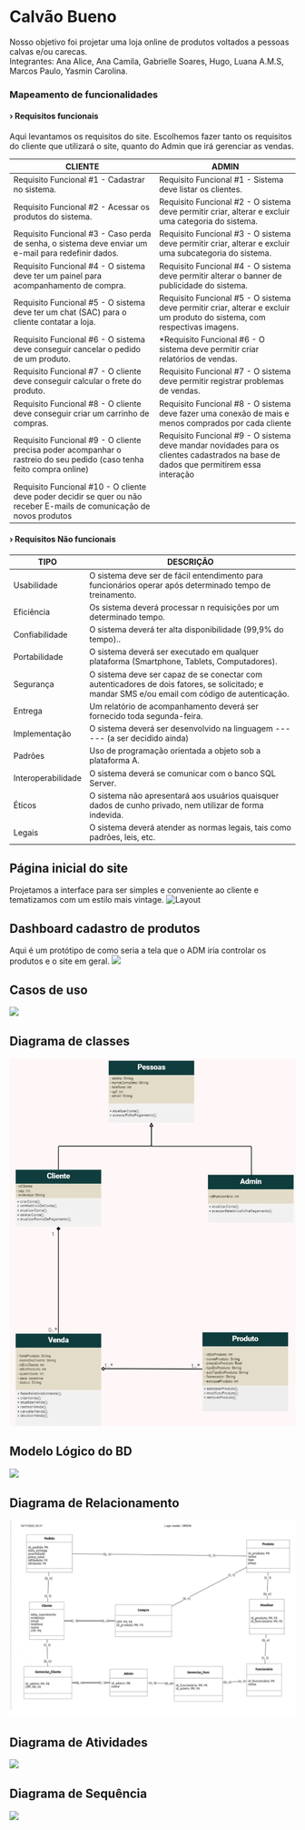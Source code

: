# Calvão Bueno
Nosso objetivo foi projetar uma loja online de produtos voltados a pessoas calvas e/ou carecas.
<br> Integrantes: Ana Alice, Ana Camila, Gabrielle Soares, Hugo, Luana A.M.S, Marcos Paulo, Yasmin Carolina.
### Mapeamento de funcionalidades

#### › Requisitos funcionais
Aqui levantamos os requisitos do site. Escolhemos fazer tanto os requisitos do cliente que utilizará o site, quanto do Admin que irá gerenciar as vendas.

| CLIENTE | ADMIN |
|---------| ------|
|Requisito Funcional #1 - Cadastrar no sistema. | Requisito Funcional  #1 - Sistema deve listar os clientes.
Requisito Funcional #2 - Acessar os produtos do sistema. | Requisito Funcional  #2 - O sistema deve permitir criar, alterar e excluir uma categoria do sistema.
Requisito Funcional #3 - Caso perda de senha, o sistema deve enviar um e-mail para redefinir dados. | Requisito Funcional  #3 - O sistema deve permitir criar, alterar e excluir uma subcategoria do sistema.
Requisito Funcional #4 - O sistema deve ter um painel para acompanhamento de compra. | Requisito Funcional  #4 - O sistema deve permitir alterar o banner de publicidade do sistema.
Requisito Funcional #5 - O sistema deve ter um chat (SAC) para o cliente contatar a loja. | Requisito Funcional  #5 - O sistema deve permitir criar, alterar e excluir um produto do sistema, com respectivas imagens.
Requisito Funcional #6 - O sistema deve conseguir cancelar o pedido de um produto. | *Requisito Funcional  #6 - O sistema deve permitir criar relatórios de  vendas.
Requisito Funcional #7 - O cliente deve conseguir calcular  o frete do produto. | Requisito Funcional  #7 - O sistema deve permitir registrar problemas de vendas.
Requisito Funcional #8 - O cliente deve conseguir criar um carrinho de compras. | Requisito Funcional  #8 - O sistema deve fazer uma conexão de mais e menos comprados por cada cliente
Requisito Funcional #9 - O cliente precisa poder acompanhar o rastreio do seu pedido (caso tenha feito compra online) | Requisito Funcional #9 - O sistema deve mandar novidades para os clientes cadastrados na base de dados que permitirem essa interação
Requisito Funcional  #10 - O cliente deve poder decidir se quer ou não receber E-mails de comunicação de novos produtos | 

#### › Requisitos Não funcionais

| TIPO | DESCRIÇÃO |
|------|-----------|
|Usabilidade | O sistema deve ser de fácil entendimento para funcionários operar após determinado tempo de treinamento.
Eficiência | Os sistema deverá processar n requisições por um determinado tempo.
Confiabilidade | O sistema deverá ter alta disponibilidade (99,9% do tempo)..
Portabilidade | O sistema deverá ser executado em qualquer plataforma (Smartphone, Tablets, Computadores).
Segurança | O sistema deve ser capaz de se conectar com autenticadores de dois fatores, se solicitado; e mandar SMS e/ou email com código de autenticação.
Entrega | Um relatório de acompanhamento deverá ser fornecido toda segunda-feira.
Implementação | O sistema deverá ser desenvolvido na linguagem ------ (a ser decidido ainda)	
Padrões | Uso de programação orientada a objeto sob a plataforma A.
Interoperabilidade | O sistema deverá se comunicar com o banco SQL Server.	
Éticos | O sistema não apresentará aos usuários quaisquer dados de cunho privado, nem utilizar de forma indevida.
Legais | O sistema deverá atender as normas legais, tais como padrões, leis, etc. 	

## Página inicial do site
Projetamos a interface para ser simples e conveniente ao cliente e tematizamos com um estilo mais vintage.
<img src="https://raw.githubusercontent.com/Calvao-Bueno/projeto/main/calv%C3%A3o%20site.png" alt="Layout" title="Site" />

## Dashboard cadastro de produtos
Aqui é um protótipo de como seria a tela que o ADM iria controlar os produtos e o site em geral.
<img src="https://raw.githubusercontent.com/Calvao-Bueno/projeto/main/prot%C3%B3tipo%20tela%20adm.png" />

## Casos de uso 
<img src="https://github.com/Calvao-Bueno/projeto/blob/main/caso%20de%20usos_calv%C3%A3o.jpg?raw=true"/>

## Diagrama de classes
<img src="https://github.com/Calvao-Bueno/projeto/blob/main/diagramaDeClasse.jpg"/>

## Modelo Lógico do BD
<img src="https://github.com/Calvao-Bueno/projeto/blob/main/Modelo%20L%C3%B3gico%20do%20BD.jpg"/>

## Diagrama de Relacionamento 
<img src="https://github.com/Calvao-Bueno/projeto/blob/main/Diagrama%20Entidade%20Relacionamento.jpg"/>

## Diagrama de Atividades 
<img src="https://github.com/Calvao-Bueno/projeto/blob/main/Diagrama%20de%20atividades%20Calv%C3%A3o%20(1).jpg"/>

## Diagrama de Sequência 
<img src="https://github.com/Calvao-Bueno/projeto/blob/main/diagrama%20de%20sequ%C3%AAncia.jpg"/>
